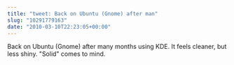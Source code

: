 ```yaml
---
title: "tweet: Back on Ubuntu (Gnome) after man"
slug: "10291779163"
date: "2010-03-10T22:23:05+00:00"
---
```

Back on Ubuntu (Gnome) after many months using KDE. It feels cleaner, but less shiny. "Solid" comes to mind.